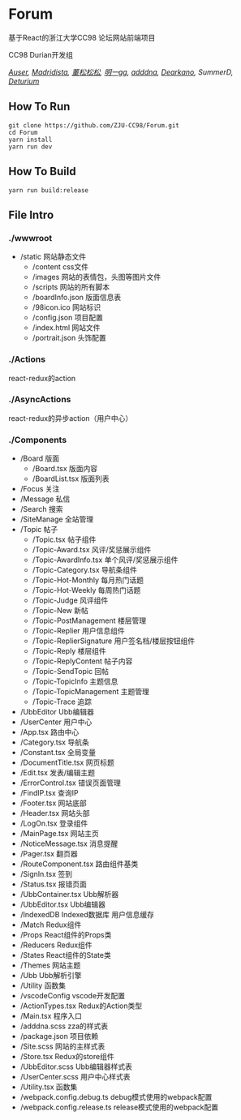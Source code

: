 # Forum
基于React的浙江大学CC98 论坛网站前端项目

CC98 Durian开发组

*[Auser](https://github.com/sgjsakura), [Madridista](https://github.com/Tsukiko15), [董松松松](https://github.com/AsukaSong), [明一gg](https://github.com/mingyigg), [adddna](https://github.com/adddna), [Dearkano](https://github.com/Dearkano), SummerD, [Deturium](https://github.com/Deturium)*

## How To Run

```
git clone https://github.com/ZJU-CC98/Forum.git
cd Forum
yarn install
yarn run dev
```

## How To Build

```shell
yarn run build:release
```

## File Intro

### ./wwwroot
* /static  网站静态文件
  * /content  css文件
  * /images  网站的表情包，头图等图片文件 
  * /scripts 网站的所有脚本
  * /boardInfo.json 版面信息表
  * /98icon.ico 网站标识
  * /config.json 项目配置
  * /index.html 网站文件
  * /portrait.json 头饰配置
  
### ./Actions
react-redux的action

### ./AsyncActions
react-redux的异步action（用户中心）

### ./Components

* /Board 版面
  * /Board.tsx 版面内容
  * /BoardList.tsx 版面列表
* /Focus 关注
* /Message 私信
* /Search 搜索
* /SiteManage 全站管理
* /Topic 帖子
  * /Topic.tsx 帖子组件
  * /Topic-Award.tsx 风评/奖惩展示组件
  * /Topic-AwardInfo.tsx 单个风评/奖惩展示组件
  * /Topic-Category.tsx 导航条组件
  * /Topic-Hot-Monthly 每月热门话题
  * /Topic-Hot-Weekly 每周热门话题
  * /Topic-Judge 风评组件
  * /Topic-New 新帖
  * /Topic-PostManagement 楼层管理
  * /Topic-Replier 用户信息组件
  * /Topic-ReplierSignature 用户签名档/楼层按钮组件
  * /Topic-Reply 楼层组件
  * /Topic-ReplyContent 帖子内容
  * /Topic-SendTopic 回帖
  * /Topic-TopicInfo 主题信息
  * /Topic-TopicManagement 主题管理
  * /Topic-Trace 追踪
* /UbbEditor Ubb编辑器
* /UserCenter 用户中心
* /App.tsx 路由中心
* /Category.tsx 导航条
* /Constant.tsx 全局变量
* /DocumentTitle.tsx 网页标题
* /Edit.tsx 发表/编辑主题
* /ErrorControl.tsx 错误页面管理
* /FindIP.tsx 查询IP
* /Footer.tsx 网站底部
* /Header.tsx 网站头部
* /LogOn.tsx 登录组件
* /MainPage.tsx 网站主页
* /NoticeMessage.tsx 消息提醒
* /Pager.tsx 翻页器
* /RouteComponent.tsx 路由组件基类
* /SignIn.tsx 签到
* /Status.tsx 报错页面
* /UbbContainer.tsx Ubb解析器
* /UbbEditor.tsx Ubb编辑器
* /IndexedDB Indexed数据库 用户信息缓存
* /Match Redux组件
* /Props React组件的Props类
* /Reducers Redux组件
* /States React组件的State类
* /Themes 网站主题
* /Ubb Ubb解析引擎
* /Utility 函数集
* /vscodeConfig vscode开发配置
* /ActionTypes.tsx Redux的Action类型
* /Main.tsx 程序入口
* /adddna.scss zza的样式表
* /package.json 项目依赖
* /Site.scss 网站的主样式表
* /Store.tsx Redux的store组件
* /UbbEditor.scss Ubb编辑器样式表
* /UserCenter.scss 用户中心样式表
* /Utility.tsx 函数集
* /webpack.config.debug.ts debug模式使用的webpack配置
* /webpack.config.release.ts release模式使用的webpack配置

